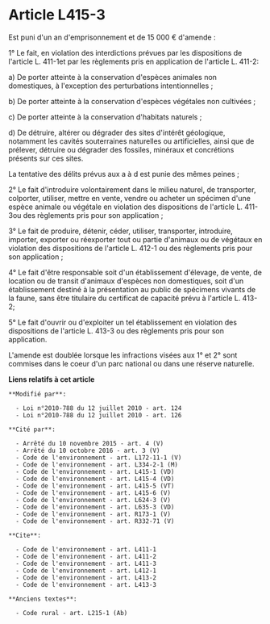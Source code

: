 # Article L415-3

Est puni d'un an d'emprisonnement et de 15 000 € d'amende : 

1° Le fait, en violation des interdictions prévues par les dispositions de l'article L. 411-1et par les règlements pris en
application de l'article L. 411-2: 

a) De porter atteinte à la conservation d'espèces animales non domestiques, à l'exception des perturbations
intentionnelles ; 

b) De porter atteinte à la conservation d'espèces végétales non cultivées ; 

c) De porter atteinte à la conservation d'habitats naturels ;

d) De détruire, altérer ou dégrader des sites d'intérêt géologique, notamment les cavités souterraines naturelles ou
artificielles, ainsi que de prélever, détruire ou dégrader des fossiles, minéraux et concrétions présents sur ces sites.

La tentative des délits prévus aux a à d est punie des mêmes peines ; 

2° Le fait d'introduire volontairement dans le milieu naturel, de transporter, colporter, utiliser, mettre en vente, vendre
ou acheter un spécimen d'une espèce animale ou végétale en violation des dispositions de l'article L. 411-3ou des règlements
pris pour son application ; 

3° Le fait de produire, détenir, céder, utiliser, transporter, introduire, importer, exporter ou réexporter tout ou partie
d'animaux ou de végétaux en violation des dispositions de l'article L. 412-1 ou des règlements pris pour son application ; 

4° Le fait d'être responsable soit d'un établissement d'élevage, de vente, de location ou de transit d'animaux d'espèces non
domestiques, soit d'un établissement destiné à la présentation au public de spécimens vivants de la faune, sans être
titulaire du certificat de capacité prévu à l'article L. 413-2; 

5° Le fait d'ouvrir ou d'exploiter un tel établissement en violation des dispositions de l'article L. 413-3 ou des règlements
pris pour son application.

L'amende est doublée lorsque les infractions visées aux 1° et 2° sont commises dans le coeur d'un parc national ou dans une
réserve naturelle.

**Liens relatifs à cet article**

	**Modifié par**:

	  - Loi n°2010-788 du 12 juillet 2010 - art. 124
	  - Loi n°2010-788 du 12 juillet 2010 - art. 126

	**Cité par**:

	  - Arrêté du 10 novembre 2015 - art. 4 (V)
	  - Arrêté du 10 octobre 2016 - art. 3 (V)
	  - Code de l'environnement - art. L172-11-1 (V)
	  - Code de l'environnement - art. L334-2-1 (M)
	  - Code de l'environnement - art. L415-1 (VD)
	  - Code de l'environnement - art. L415-4 (VD)
	  - Code de l'environnement - art. L415-5 (VT)
	  - Code de l'environnement - art. L415-6 (V)
	  - Code de l'environnement - art. L624-3 (V)
	  - Code de l'environnement - art. L635-3 (VD)
	  - Code de l'environnement - art. R173-1 (V)
	  - Code de l'environnement - art. R332-71 (V)

	**Cite**:

	  - Code de l'environnement - art. L411-1
	  - Code de l'environnement - art. L411-2
	  - Code de l'environnement - art. L411-3
	  - Code de l'environnement - art. L412-1
	  - Code de l'environnement - art. L413-2
	  - Code de l'environnement - art. L413-3

	**Anciens textes**:

	  - Code rural - art. L215-1 (Ab)
